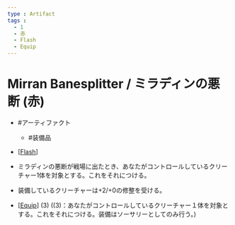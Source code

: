 ```yaml
---
type : Artifact
tags : 
  - 1
  - 赤
  - Flash
  - Equip
---
```

# Mirran Banesplitter / ミラディンの悪断 (赤)

* #アーティファクト
  * #装備品

* [[Flash]]
* ミラディンの悪断が戦場に出たとき、あなたがコントロールしているクリーチャー1体を対象とする。これをそれにつける。
* 装備しているクリーチャーは+2/+0の修整を受ける。
* [[Equip]] (3) ((3)：あなたがコントロールしているクリーチャー１体を対象とする。これをそれにつける。装備はソーサリーとしてのみ行う。)

[//begin]: # "Autogenerated link references for markdown compatibility"
[Flash]: ../KeywordAbilities/Flash.md "Flash / 瞬速"
[Equip]: ../KeywordAbilities/Equip.md "Equip(N) / 装備(N)"
[//end]: # "Autogenerated link references"
